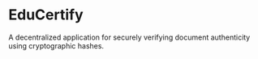 # EduCertify
A decentralized application for securely verifying document authenticity using cryptographic hashes.
